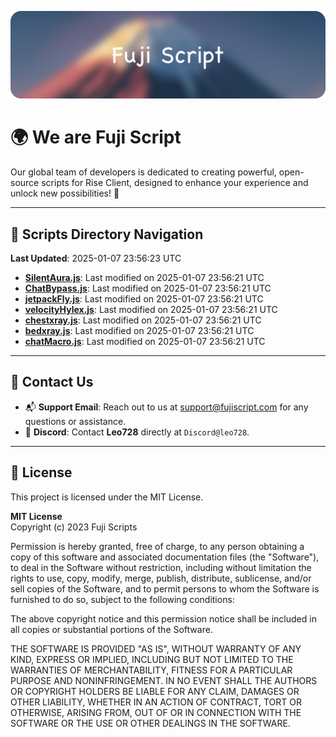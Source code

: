 ![Banner](.github/b.webp)

# 🌍 **We are Fuji Script**

Our global team of developers is dedicated to creating powerful, open-source scripts for Rise Client, designed to enhance your experience and unlock new possibilities! 🌟

---
<!-- SCRIPTS_NAVIGATION_START -->
## 📂 **Scripts Directory Navigation**

**Last Updated**: 2025-01-07 23:56:23 UTC

- **[SilentAura.js](scripts/SilentAura.js)**: Last modified on 2025-01-07 23:56:21 UTC
- **[ChatBypass.js](scripts/ChatBypass.js)**: Last modified on 2025-01-07 23:56:21 UTC
- **[jetpackFly.js](scripts/jetpackFly.js)**: Last modified on 2025-01-07 23:56:21 UTC
- **[velocityHylex.js](scripts/velocityHylex.js)**: Last modified on 2025-01-07 23:56:21 UTC
- **[chestxray.js](scripts/chestxray.js)**: Last modified on 2025-01-07 23:56:21 UTC
- **[bedxray.js](scripts/bedxray.js)**: Last modified on 2025-01-07 23:56:21 UTC
- **[chatMacro.js](scripts/chatMacro.js)**: Last modified on 2025-01-07 23:56:21 UTC

<!-- SCRIPTS_NAVIGATION_END -->

---

## 💬 **Contact Us**  
- 📬 **Support Email**: Reach out to us at [support@fujiscript.com](mailto:support@fujiscript.com) for any questions or assistance.  
- 💬 **Discord**: Contact **Leo728** directly at `Discord@leo728`.

---

## 📜 **License**

This project is licensed under the MIT License.  

**MIT License**  
Copyright (c) 2023 Fuji Scripts  

Permission is hereby granted, free of charge, to any person obtaining a copy of this software and associated documentation files (the "Software"), to deal in the Software without restriction, including without limitation the rights to use, copy, modify, merge, publish, distribute, sublicense, and/or sell copies of the Software, and to permit persons to whom the Software is furnished to do so, subject to the following conditions:  

The above copyright notice and this permission notice shall be included in all copies or substantial portions of the Software.  

THE SOFTWARE IS PROVIDED "AS IS", WITHOUT WARRANTY OF ANY KIND, EXPRESS OR IMPLIED, INCLUDING BUT NOT LIMITED TO THE WARRANTIES OF MERCHANTABILITY, FITNESS FOR A PARTICULAR PURPOSE AND NONINFRINGEMENT. IN NO EVENT SHALL THE AUTHORS OR COPYRIGHT HOLDERS BE LIABLE FOR ANY CLAIM, DAMAGES OR OTHER LIABILITY, WHETHER IN AN ACTION OF CONTRACT, TORT OR OTHERWISE, ARISING FROM, OUT OF OR IN CONNECTION WITH THE SOFTWARE OR THE USE OR OTHER DEALINGS IN THE SOFTWARE.  
